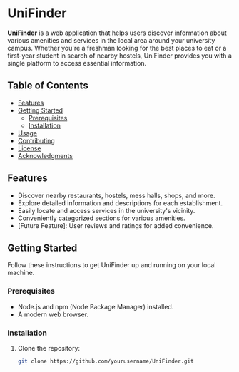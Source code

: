 # UniFinder

**UniFinder** is a web application that helps users discover information about various amenities and services in the local area around your university campus. Whether you're a freshman looking for the best places to eat or a first-year student in search of nearby hostels, UniFinder provides you with a single platform to access essential information.

## Table of Contents
- [Features](#features)
- [Getting Started](#getting-started)
  - [Prerequisites](#prerequisites)
  - [Installation](#installation)
- [Usage](#usage)
- [Contributing](#contributing)
- [License](#license)
- [Acknowledgments](#acknowledgments)

## Features

- Discover nearby restaurants, hostels, mess halls, shops, and more.
- Explore detailed information and descriptions for each establishment.
- Easily locate and access services in the university's vicinity.
- Conveniently categorized sections for various amenities.
- [Future Feature]: User reviews and ratings for added convenience.

## Getting Started

Follow these instructions to get UniFinder up and running on your local machine.

### Prerequisites

- Node.js and npm (Node Package Manager) installed.
- A modern web browser.

### Installation

1. Clone the repository:

   ```bash
   git clone https://github.com/yourusername/UniFinder.git
